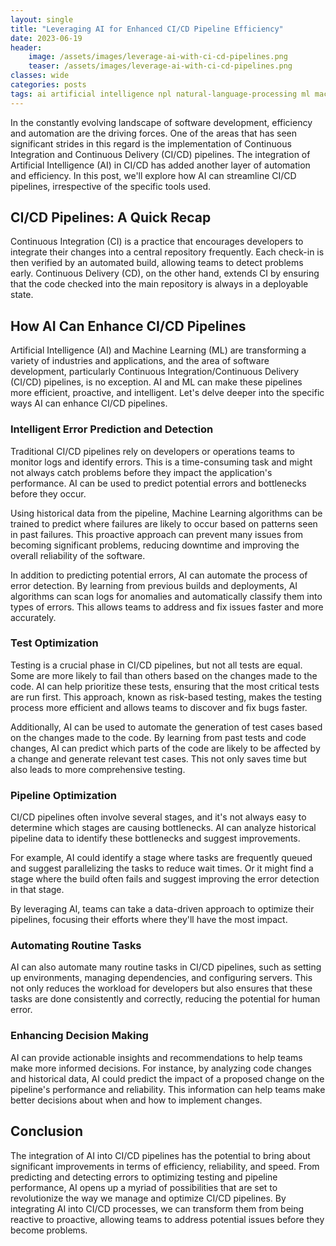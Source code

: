 ```yaml
---
layout: single
title: "Leveraging AI for Enhanced CI/CD Pipeline Efficiency"
date: 2023-06-19
header:
    image: /assets/images/leverage-ai-with-ci-cd-pipelines.png
    teaser: /assets/images/leverage-ai-with-ci-cd-pipelines.png
classes: wide
categories: posts
tags: ai artificial intelligence npl natural-language-processing ml machine-learning deep-learning nural-network devops ci-cd ci cd pipelines build automation
---
```


In the constantly evolving landscape of software development, efficiency and automation are the driving forces. One of the areas that has seen significant strides in this regard is the implementation of Continuous Integration and Continuous Delivery (CI/CD) pipelines. The integration of Artificial Intelligence (AI) in CI/CD has added another layer of automation and efficiency. In this post, we'll explore how AI can streamline CI/CD pipelines, irrespective of the specific tools used.

## CI/CD Pipelines: A Quick Recap

Continuous Integration (CI) is a practice that encourages developers to integrate their changes into a central repository frequently. Each check-in is then verified by an automated build, allowing teams to detect problems early. Continuous Delivery (CD), on the other hand, extends CI by ensuring that the code checked into the main repository is always in a deployable state.

## How AI Can Enhance CI/CD Pipelines

Artificial Intelligence (AI) and Machine Learning (ML) are transforming a variety of industries and applications, and the area of software development, particularly Continuous Integration/Continuous Delivery (CI/CD) pipelines, is no exception. AI and ML can make these pipelines more efficient, proactive, and intelligent. Let's delve deeper into the specific ways AI can enhance CI/CD pipelines.

### Intelligent Error Prediction and Detection

Traditional CI/CD pipelines rely on developers or operations teams to monitor logs and identify errors. This is a time-consuming task and might not always catch problems before they impact the application's performance. AI can be used to predict potential errors and bottlenecks before they occur.

Using historical data from the pipeline, Machine Learning algorithms can be trained to predict where failures are likely to occur based on patterns seen in past failures. This proactive approach can prevent many issues from becoming significant problems, reducing downtime and improving the overall reliability of the software.

In addition to predicting potential errors, AI can automate the process of error detection. By learning from previous builds and deployments, AI algorithms can scan logs for anomalies and automatically classify them into types of errors. This allows teams to address and fix issues faster and more accurately.

### Test Optimization

Testing is a crucial phase in CI/CD pipelines, but not all tests are equal. Some are more likely to fail than others based on the changes made to the code. AI can help prioritize these tests, ensuring that the most critical tests are run first. This approach, known as risk-based testing, makes the testing process more efficient and allows teams to discover and fix bugs faster.

Additionally, AI can be used to automate the generation of test cases based on the changes made to the code. By learning from past tests and code changes, AI can predict which parts of the code are likely to be affected by a change and generate relevant test cases. This not only saves time but also leads to more comprehensive testing.

### Pipeline Optimization

CI/CD pipelines often involve several stages, and it's not always easy to determine which stages are causing bottlenecks. AI can analyze historical pipeline data to identify these bottlenecks and suggest improvements.

For example, AI could identify a stage where tasks are frequently queued and suggest parallelizing the tasks to reduce wait times. Or it might find a stage where the build often fails and suggest improving the error detection in that stage.

By leveraging AI, teams can take a data-driven approach to optimize their pipelines, focusing their efforts where they'll have the most impact.

### Automating Routine Tasks

AI can also automate many routine tasks in CI/CD pipelines, such as setting up environments, managing dependencies, and configuring servers. This not only reduces the workload for developers but also ensures that these tasks are done consistently and correctly, reducing the potential for human error.

### Enhancing Decision Making

AI can provide actionable insights and recommendations to help teams make more informed decisions. For instance, by analyzing code changes and historical data, AI could predict the impact of a proposed change on the pipeline's performance and reliability. This information can help teams make better decisions about when and how to implement changes.

## Conclusion

The integration of AI into CI/CD pipelines has the potential to bring about significant improvements in terms of efficiency, reliability, and speed. From predicting and detecting errors to optimizing testing and pipeline performance, AI opens up a myriad of possibilities that are set to revolutionize the way we manage and optimize CI/CD pipelines. By integrating AI into CI/CD processes, we can transform them from being reactive to proactive, allowing teams to address potential issues before they become problems.
